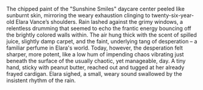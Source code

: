 The chipped paint of the "Sunshine Smiles" daycare center peeled like sunburnt skin, mirroring the weary exhaustion clinging to twenty-six-year-old Elara Vance’s shoulders.  Rain lashed against the grimy windows, a relentless drumming that seemed to echo the frantic energy bouncing off the brightly colored walls within.  The air hung thick with the scent of spilled juice, slightly damp carpet, and the faint, underlying tang of desperation – a familiar perfume in Elara's world. Today, however, the desperation felt sharper, more potent, like a low hum of impending chaos vibrating just beneath the surface of the usually chaotic, yet manageable, day.  A tiny hand, sticky with peanut butter, reached out and tugged at her already frayed cardigan.  Elara sighed, a small, weary sound swallowed by the insistent rhythm of the rain.
